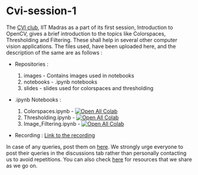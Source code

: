 # Cvi-session-1
The [CVI club](https://iitmcvg.github.io/), IIT Madras as a part of its first session, Introduction to OpenCV, gives a brief introduction to the topics like Colorspaces, Thresholding and Filtering. These shall help in several other computer vision applications. The files used, have been uploaded here, and the description of the same are as follows  : 

- Repositories :
    1) images - Contains images used in notebooks
    2) notebooks - .ipynb notebooks
    3) slides - slides used for colorspaces and thresholding

- .ipynb Notebooks : 
    1) Colorspaces.ipynb - [![Open All Colab](https://colab.research.google.com/assets/colab-badge.svg)](https://colab.research.google.com/github/sgauthamr2001/cvi-session-1/blob/master/notebooks/Colorspaces.ipynb)
    2) Thresholding.ipynb - [![Open All Colab](https://colab.research.google.com/assets/colab-badge.svg)](https://colab.research.google.com/github/sgauthamr2001/cvi-session-1/blob/master/notebooks/Thresholding.ipynb)
    3) Image_Filtering.ipynb - [![Open All Colab](https://colab.research.google.com/assets/colab-badge.svg)](https://colab.research.google.com/github/sgauthamr2001/cvi-session-1/blob/master/notebooks/Image_Filtering.ipynb)

- Recording : [Link to the recording](https://drive.google.com/file/d/1StWoIqUJ7IdLPEMlCqF2ybAcAYlDUTFz/view?usp=sharing)

In case of any queries, post them on [here](https://github.com/sgauthamr2001/cvi-session-1/discussions/categories/q-a). We strongly urge everyone to post their queries in the discussions tab rather than personally contacting us to avoid repetitions. You can also check [here](https://github.com/sgauthamr2001/cvi-session-1/discussions/categories/show-and-tell) for resources that we share as we go on. 



